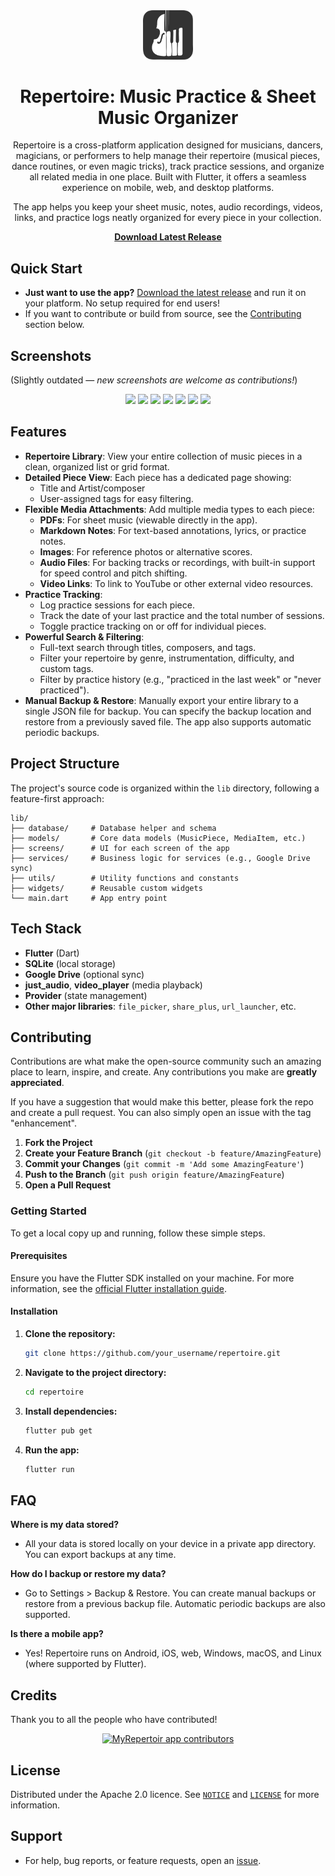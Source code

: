 <div align="center">
  
[//]: # (Badges go here)
<!-- Example badges: build, license, release -->
<!-- ![Build Status](https://github.com/Adithya-Jayan/MyRepertoirApp/actions/workflows/release.yml/badge.svg) -->

<a href="https://github.com/Adithya-Jayan/MyRepertoirApp">
  <img src="./web/icons/Icon.png" alt="Repertoir logo" title="Repertoir logo" width="80"/>
</a>

# Repertoire: Music Practice & Sheet Music Organizer

Repertoire is a cross-platform application designed for musicians, dancers, magicians, or performers to help manage their repertoire (musical pieces, dance routines, or even magic tricks), track practice sessions, and organize all related media in one place. Built with Flutter, it offers a seamless experience on mobile, web, and desktop platforms.

The app helps you keep your sheet music, notes, audio recordings, videos, links, and practice logs neatly organized for every piece in your collection.

**[Download Latest Release](https://github.com/Adithya-Jayan/MyRepertoirApp/releases/latest)**

</div>

## Quick Start

- **Just want to use the app?** [Download the latest release](https://github.com/Adithya-Jayan/MyRepertoirApp/releases/latest) and run it on your platform. No setup required for end users!
- If you want to contribute or build from source, see the [Contributing](#contributing) section below.

## Screenshots 
(Slightly outdated — _new screenshots are welcome as contributions!_)

<p align="center">
  <img src="https://github.com/Adithya-Jayan/MyRepertoirApp/blob/screenshots/assets/images/6294161292981814205.jpg?raw=true" width="110"/>
  <img src="https://github.com/Adithya-Jayan/MyRepertoirApp/blob/screenshots/assets/images/6294161292981814206.jpg?raw=true" width="110"/>
  <img src="https://github.com/Adithya-Jayan/MyRepertoirApp/blob/screenshots/assets/images/6294161292981814201.jpg?raw=true" width="110"/>
  <img src="https://github.com/Adithya-Jayan/MyRepertoirApp/blob/screenshots/assets/images/6294161292981814202.jpg?raw=true" width="110"/>
  <img src="https://github.com/Adithya-Jayan/MyRepertoirApp/blob/screenshots/assets/images/6294161292981814203.jpg?raw=true" width="110"/>
  <img src="https://github.com/Adithya-Jayan/MyRepertoirApp/blob/screenshots/assets/images/6294161292981814199.jpg?raw=true" width="110"/>
  <img src="https://github.com/Adithya-Jayan/MyRepertoirApp/blob/screenshots/assets/images/6294161292981814200.jpg?raw=true" width="110"/>
</p>

## Features

- **Repertoire Library**: View your entire collection of music pieces in a clean, organized list or grid format.
- **Detailed Piece View**: Each piece has a dedicated page showing:
    - Title and Artist/composer
    - User-assigned tags for easy filtering.
- **Flexible Media Attachments**: Add multiple media types to each piece:
    - **PDFs**: For sheet music (viewable directly in the app).
    - **Markdown Notes**: For text-based annotations, lyrics, or practice notes.
    - **Images**: For reference photos or alternative scores.
    - **Audio Files**: For backing tracks or recordings, with built-in support for speed control and pitch shifting.
    - **Video Links**: To link to YouTube or other external video resources.
- **Practice Tracking**:
    - Log practice sessions for each piece.
    - Track the date of your last practice and the total number of sessions.
    - Toggle practice tracking on or off for individual pieces.
- **Powerful Search & Filtering**:
    - Full-text search through titles, composers, and tags.
    - Filter your repertoire by genre, instrumentation, difficulty, and custom tags.
    - Filter by practice history (e.g., "practiced in the last week" or "never practiced").
- **Manual Backup & Restore**: Manually export your entire library to a single JSON file for backup. You can specify the backup location and restore from a previously saved file. The app also supports automatic periodic backups.

## Project Structure

The project's source code is organized within the `lib` directory, following a feature-first approach:

```
lib/
├── database/     # Database helper and schema
├── models/       # Core data models (MusicPiece, MediaItem, etc.)
├── screens/      # UI for each screen of the app
├── services/     # Business logic for services (e.g., Google Drive sync)
├── utils/        # Utility functions and constants
├── widgets/      # Reusable custom widgets
└── main.dart     # App entry point
```

## Tech Stack

- **Flutter** (Dart)
- **SQLite** (local storage)
- **Google Drive** (optional sync)
- **just_audio**, **video_player** (media playback)
- **Provider** (state management)
- **Other major libraries**: `file_picker`, `share_plus`, `url_launcher`, etc.

## Contributing

Contributions are what make the open-source community such an amazing place to learn, inspire, and create. Any contributions you make are **greatly appreciated**.

If you have a suggestion that would make this better, please fork the repo and create a pull request. You can also simply open an issue with the tag "enhancement".

1.  **Fork the Project**
2.  **Create your Feature Branch** (`git checkout -b feature/AmazingFeature`)
3.  **Commit your Changes** (`git commit -m 'Add some AmazingFeature'`)
4.  **Push to the Branch** (`git push origin feature/AmazingFeature`)
5.  **Open a Pull Request**

### Getting Started

To get a local copy up and running, follow these simple steps.

#### Prerequisites

Ensure you have the Flutter SDK installed on your machine. For more information, see the [official Flutter installation guide](https://flutter.dev/docs/get-started/install).

#### Installation

1.  **Clone the repository:**
    ```sh
    git clone https://github.com/your_username/repertoire.git
    ```
2.  **Navigate to the project directory:**
    ```sh
    cd repertoire
    ```
3.  **Install dependencies:**
    ```sh
    flutter pub get
    ```
4.  **Run the app:**
    ```sh
    flutter run
    ```

## FAQ

**Where is my data stored?**
- All your data is stored locally on your device in a private app directory. You can export backups at any time.

**How do I backup or restore my data?**
- Go to Settings > Backup & Restore. You can create manual backups or restore from a previous backup file. Automatic periodic backups are also supported.

**Is there a mobile app?**
- Yes! Repertoire runs on Android, iOS, web, Windows, macOS, and Linux (where supported by Flutter).

## Credits
Thank you to all the people who have contributed!

<div align="center">
<a href="https://github.com/Adithya-Jayan/">
    <img src="https://contrib.rocks/image?repo=Adithya-Jayan/MyRepertoirApp" alt="MyRepertoir app contributors" title="MyRepertoir app contributors" width="100"/>
</a>
</div>

## License

Distributed under the Apache 2.0 licence. See [`NOTICE`](Notice) and [`LICENSE`](LICENSE) for more information.

## Support

- For help, bug reports, or feature requests, open an [issue](https://github.com/Adithya-Jayan/MyRepertoirApp/issues).


